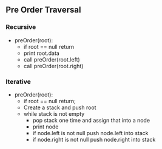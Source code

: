 ## Pre Order Traversal

### Recursive
- preOrder(root):
    - if root == null return
    - print root.data
    - call preOrder(root.left)
    - call preOrder(root.right)
    
### Iterative
- preOrder(root):
    - if root == null return;
    - Create a stack and push root 
    - while stack is not empty
        - pop stack one time and assign that into a node
        - print node
        - if node.left is not null push node.left into stack
        - if node.right is not null push node.right into stack 
